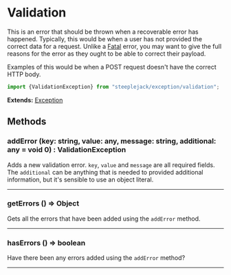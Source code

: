 # Validation

This is an error that should be thrown when a recoverable error has happened. Typically, this would be when a user has not provided the
correct data for a request. Unlike a [Fatal](./fatal.md) error, you may want to give the full reasons for the error as they ought to be able
to correct their payload.

Examples of this would be when a POST request doesn't have the correct HTTP body.

```javascript
import {ValidationException} from "steeplejack/exception/validation";
```

**Extends:** [Exception](./exception.md)

## Methods

### addError (key: string, value: any, message: string, additional: any = void 0) : ValidationException

Adds a new validation error. `key`, `value` and `message` are all required fields. The `additional` can be anything that is needed
to provided additional information, but it's sensible to use an object literal.

---

### getErrors () => Object

Gets all the errors that have been added using the `addError` method.

---

### hasErrors () => boolean

Have there been any errors added using the `addError` method?

---
